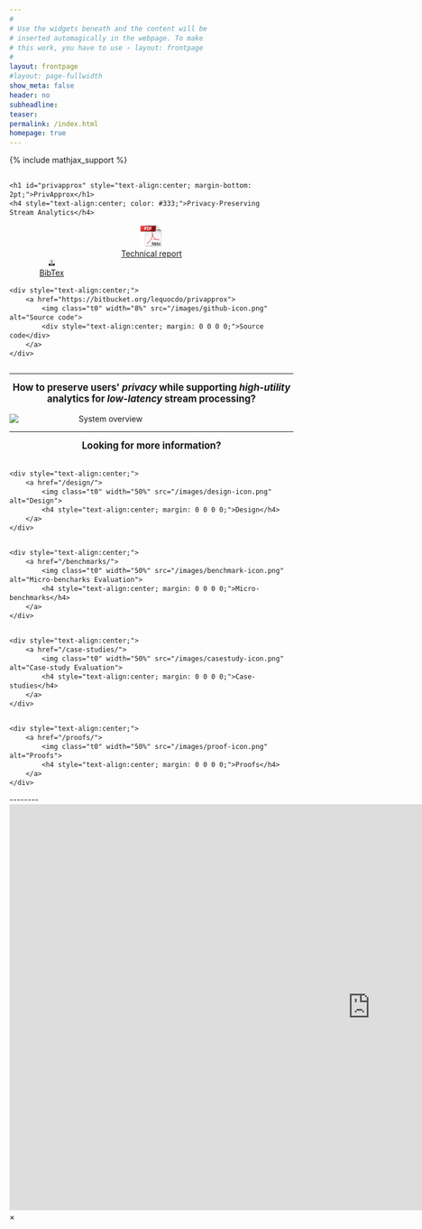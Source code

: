 ```yaml
---
#
# Use the widgets beneath and the content will be
# inserted automagically in the webpage. To make
# this work, you have to use › layout: frontpage
#
layout: frontpage
#layout: page-fullwidth
show_meta: false
header: no
subheadline:
teaser:
permalink: /index.html
homepage: true
---
```


{% include mathjax_support %}

<div class="row">
<div class="large-6 large-push-3 columns" markdown="0">

    <h1 id="privapprox" style="text-align:center; margin-bottom: 2pt;">PrivApprox</h1>
    <h4 style="text-align:center; color: #333;">Privacy-Preserving Stream Analytics</h4>
<br>

</div>
</div>

<!-- <div style="text-align:center;" class="medium-12 medium-pull-12 columns" markdown="1">
## PrivApprox: Privacy-Preserving Stream Analytics
</div> -->

<!-- ##### [Read more in our tech report -- "Privacy Preserving Stream Analytics: The Marriage of Randomized Response and Approximate Computing" --](https://arxiv.org/abs/1701.05403) <a href="https://arxiv.org/abs/1701.05403v1.pdf"><img class="t0" width="3%" src="/images/report-icon.png" alt=""></a> <a href="https://bitbucket.org/lequocdo/privapprox"><img class="t0" width="3%" src="/images/github-icon.png" alt=""></a> -->

<div class="row">
<div class="large-4 columns" markdown="0" display="inline;">
    <div style="text-align:center;">
        <a href="https://arxiv.org/abs/1701.05403v1.pdf">
            <img class="t0" width="8%" src="/images/report-icon.png" alt="Technical report">
            <div style="text-align:center; margin: 0 0 0 0;">Technical report</div>
        </a>
    </div>    

</div>    

<div class="large-4 columns" markdown="0" display="inline;">
    <div style="text-align:center;">
        <a href="http://dblp.uni-trier.de/rec/bibtex/journals/corr/QuocBBCFS17">
            <img class="t0" width="8%" src="/images/bibtex-icon.png" alt="Bibtex">
            <div style="text-align:center; margin: 0 0 0 0;">BibTex</div>
        </a>
   </div>      
</div>

<div class="large-4 columns" markdown="0" display="inline;">

    <div style="text-align:center;">
        <a href="https://bitbucket.org/lequocdo/privapprox">
            <img class="t0" width="8%" src="/images/github-icon.png" alt="Source code">
            <div style="text-align:center; margin: 0 0 0 0;">Source code</div>
        </a>
    </div>

</div>    
</div>

<!-- <div style="text-align:center;" class="medium-12 medium-pull-12 columns" markdown="1">
<a href="https://arxiv.org/abs/1701.05403v1.pdf"><img class="t0" width="3.6%" src="/images/report-icon.png" alt=""></a> <a href="http://dblp.uni-trier.de/rec/bibtex/journals/corr/QuocBBCFS17"><img class="t0" width="3.6%" src="/images/bibtex-icon.png" alt=""></a> <a href="https://bitbucket.org/lequocdo/privapprox"><img class="t0" width="3.6%" src="/images/github-icon.png" alt=""></a>
</div> -->

----------
<!-- <div class="medium-12 medium-pull-12 columns" markdown="1"> -->
<h2 style="text-align:center; margin-top: 0; margin-bottom: 1em; font-size: 1.2em;"> How to preserve users' <i>privacy</i> while supporting <i>high-utility</i> analytics for <i>low-latency</i> stream processing? </h2>


<div style="text-align:center;" class="medium-12 medium-pull-12 columns" markdown="1">
<img class="t20" width="68%" src="{{ site.urlimg }}motivation.jpg" alt="System overview">
</div>

----------
<h2 style="text-align:center; margin-top: 0; margin-bottom: 1em; font-size: 1.2em;">Looking for more information?</h2>
<!-- <div class="medium-12 medium-pull-12 columns" markdown="1">
#### Looking for more information?
</div> -->

<div class="row">
<div class="large-3 columns" markdown="0">

    <div style="text-align:center;">
        <a href="/design/">
            <img class="t0" width="50%" src="/images/design-icon.png" alt="Design">
            <h4 style="text-align:center; margin: 0 0 0 0;">Design</h4>
        </a>
    </div>

</div>

<div class="large-3 columns" markdown="0">

    <div style="text-align:center;">
        <a href="/benchmarks/">
            <img class="t0" width="50%" src="/images/benchmark-icon.png" alt="Micro-bencharks Evaluation">
            <h4 style="text-align:center; margin: 0 0 0 0;">Micro-benchmarks</h4>
        </a>
    </div>

</div><!-- /.large-4.columns -->
<div class="large-3 columns" markdown="0">

    <div style="text-align:center;">
        <a href="/case-studies/">
            <img class="t0" width="50%" src="/images/casestudy-icon.png" alt="Case-study Evaluation">
            <h4 style="text-align:center; margin: 0 0 0 0;">Case-studies</h4>
        </a>
    </div>

</div>
<div class="large-3 columns" markdown="0">

    <div style="text-align:center;">
        <a href="/proofs/">
            <img class="t0" width="50%" src="/images/proof-icon.png" alt="Proofs">
            <h4 style="text-align:center; margin: 0 0 0 0;">Proofs</h4>
        </a>
    </div>

</div>
</div>
--------





<!-- * <a href="https://privapprox.github.io/design/">Design</a>

* <a href="https://privapprox.github.io/benchmarks/">Micro-bencharks evaluation</a>

* <a href="https://privapprox.github.io/case-studies/">Case-studies evaluation</a>

* <a href="https://arxiv.org/abs/1701.05403">Read more in our tech report</a>

* <a href="https://bitbucket.org/lequocdo/privapprox" class="icon-github">  Source code</a> -->

<!-- To answer this question: we describe the design, implementation and evaluation of PrivApprox, a data analytics system for privacy-preserving stream processing. PrivApprox provides three properties: _(i)_ $$\underline{Privacy}$$: zero-knowledge privacy guarantees for users, a privacy bound tighter than the state-of-the-art differential privacy; _(ii)_ $$\underline{Utility}$$: an interface for data analysts to systematically explore the trade-offs  between the output accuracy (with error-estimation) and query execution budget; _(iii)_ $$\underline{Latency}$$: near real-time stream processing based on a scalable "synchronization-free"  distributed architecture.

<div class="medium-12 medium-pull-12 columns" markdown="1">
<img class="t20" width="100%" src="{{ site.urlimg }}motivation.jpg" alt="System overview">
</div>

The key idea behind our approach is to marry two existing techniques together: namely, _sampling_ (used in the context of approximate computing) and _randomized response_ (used in the context of privacy-preserving analytics). The resulting marriage is complementary---It achieves stronger privacy guarantees and also improved performance, a necessary ingredient for achieving low-latency stream analytics.
</div> -->

<div id="videoModal" class="reveal-modal large" data-reveal="">
  <div class="flex-video widescreen vimeo" style="display: block;">
    <iframe width="1280" height="720" src="https://www.youtube.com/embed/3b5zCFSmVvU" frameborder="0" allowfullscreen></iframe>
  </div>
  <a class="close-reveal-modal">&#215;</a>
</div>
